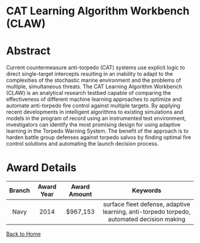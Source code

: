 
CAT Learning Algorithm Workbench (CLAW)
=======================================

# Abstract


Current countermeasure anti-torpedo (CAT) systems use explicit logic to direct single-target intercepts resulting in an inability to adapt to the complexities of the stochastic marine environment and the problems of multiple, simultaneous threats. The CAT Learning Algorithm Workbench (CLAW) is an analytical research testbed capable of comparing the effectiveness of different machine learning approaches to optimize and automate anti-torpedo fire control against multiple targets. By applying recent developments in intelligent algorithms to existing simulations and models in the program of record using an instrumented test environment, investigators can identify the most promising design for using adaptive learning in the Torpedo Warning System. The benefit of the approach is to harden battle group defenses against torpedo salvos by finding optimal fire control solutions and automating the launch decision process.  

# Award Details

|Branch|Award Year|Award Amount|Keywords|
| :---: | :---: | :---: | :---: |
|Navy|2014|$967,153|surface fleet defense, adaptive learning, anti-torpedo torpedo, automated decision making|
  
  


[Back to Home](https://github.com/chrischow/dod_sbir_awards#1900)